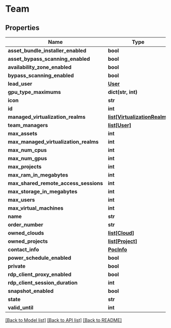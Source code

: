 # Team

## Properties
Name | Type | Description | Notes
------------ | ------------- | ------------- | -------------
**asset_bundle_installer_enabled** | **bool** |  | [optional] 
**asset_bypass_scanning_enabled** | **bool** |  | [optional] 
**availability_zone_enabled** | **bool** |  | [optional] 
**bypass_scanning_enabled** | **bool** |  | [optional] 
**lead_user** | [**User**](User.md) |  | 
**gpu_type_maximums** | **dict(str, int)** |  | [optional] 
**icon** | **str** |  | [optional] 
**id** | **int** |  | [optional] 
**managed_virtualization_realms** | [**list[VirtualizationRealm]**](VirtualizationRealm.md) |  | [optional] 
**team_managers** | [**list[User]**](User.md) |  | [optional] 
**max_assets** | **int** |  | [optional] 
**max_managed_virtualization_realms** | **int** |  | [optional] 
**max_num_cpus** | **int** |  | [optional] 
**max_num_gpus** | **int** |  | [optional] 
**max_projects** | **int** |  | [optional] 
**max_ram_in_megabytes** | **int** |  | [optional] 
**max_shared_remote_access_sessions** | **int** |  | [optional] 
**max_storage_in_megabytes** | **int** |  | [optional] 
**max_users** | **int** |  | [optional] 
**max_virtual_machines** | **int** |  | [optional] 
**name** | **str** |  | 
**order_number** | **str** |  | [optional] 
**owned_clouds** | [**list[Cloud]**](Cloud.md) |  | [optional] 
**owned_projects** | [**list[Project]**](Project.md) |  | [optional] 
**contact_info** | [**PocInfo**](PocInfo.md) |  | 
**power_schedule_enabled** | **bool** |  | [optional] 
**private** | **bool** |  | [optional] 
**rdp_client_proxy_enabled** | **bool** |  | [optional] 
**rdp_client_session_duration** | **int** |  | [optional] 
**snapshot_enabled** | **bool** |  | [optional] 
**state** | **str** |  | 
**valid_until** | **int** |  | 

[[Back to Model list]](../README.md#documentation-for-models) [[Back to API list]](../README.md#documentation-for-api-endpoints) [[Back to README]](../README.md)


